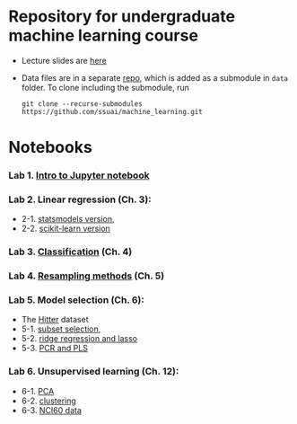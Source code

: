 # Repository for undergraduate machine learning course

* Lecture slides are [here](http://nc.ssu.ac.kr/ml/)

* Data files are in a separate [repo](https://github.com/ssuai/machine_learning_data), which is added as a submodule in `data` folder.
  To clone including the submodule, run
  ```
  git clone --recurse-submodules https://github.com/ssuai/machine_learning.git
  ```


# Notebooks
### Lab 1. [Intro to Jupyter notebook](./lab1_intro.ipynb)

### Lab 2. Linear regression (Ch. 3): 
* 2-1. [statsmodels version](./lab2_linear_regression_statsmodels.ipynb), 
* 2-2. [scikit-learn version](./lab2_linear_regression_scikit-learn.ipynb)

### Lab 3. [Classification](./lab3_classification.ipynb) (Ch. 4)

### Lab 4. [Resampling methods](./lab4_resampling.ipynb) (Ch. 5)

### Lab 5. Model selection (Ch. 6): 
* The [Hitter](https://www.kaggle.com/datasets/mathchi/hitters-baseball-data) dataset
* 5-1. [subset selection](./lab5-1_subset_selection.ipynb), 
* 5-2. [ridge regression and lasso](./lab5-2_ridge_regression_and_lasso.ipynb)
* 5-3. [PCR and PLS](./lab5-3_PCR_and_PLS.ipynb)

### Lab 6. Unsupervised learning (Ch. 12): 
* 6-1. [PCA](./lab6-1_PCA.ipynb)
* 6-2. [clustering](./lab6-2_clustering.ipynb)
* 6-3. [NCI60 data](./lab6-3_NCI60.ipynb)

